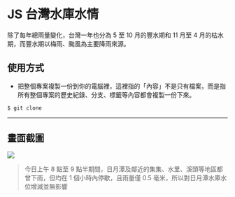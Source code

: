 # JS 台灣水庫水情

除了每年總雨量變化，台灣一年也分為 5 至 10 月的豐水期和 11 月至 4 月的枯水期，而豐水期以梅雨、颱風為主要降雨來源。

## 使用方式
- 把整個專案複製一份到你的電腦裡，這裡指的「內容」不是只有檔案，而是指所有整個專案的歷史紀錄、分支、標籤等內容都會複製一份下來。
```sh
$ git clone
```

----

## 畫面截圖
![](https://i.imgur.com/GUV2ZPl.png)
> 今日上午 8 點至 9 點半期間，日月潭及鄰近的集集、水里、溪頭等地區都曾下雨，但均在 1 個小時內停歇，且雨量僅 0.5 毫米，所以對日月潭水庫水位增減並無影響
